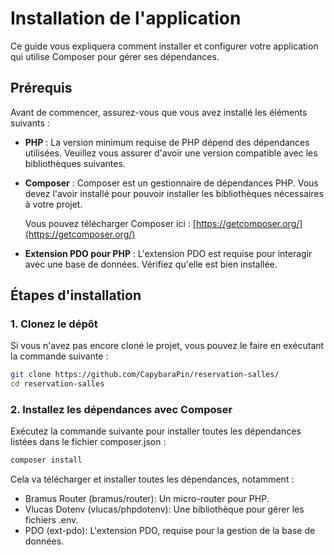 # Installation de l'application

Ce guide vous expliquera comment installer et configurer votre application qui utilise Composer pour gérer ses dépendances.

## Prérequis

Avant de commencer, assurez-vous que vous avez installé les éléments suivants :

- **PHP** : La version minimum requise de PHP dépend des dépendances utilisées. Veuillez vous assurer d'avoir une version compatible avec les bibliothèques suivantes.
- **Composer** : Composer est un gestionnaire de dépendances PHP. Vous devez l'avoir installé pour pouvoir installer les bibliothèques nécessaires à votre projet.

  Vous pouvez télécharger Composer ici : [https://getcomposer.org/](https://getcomposer.org/)

- **Extension PDO pour PHP** : L'extension PDO est requise pour interagir avec une base de données. Vérifiez qu'elle est bien installée.

## Étapes d'installation

### 1. Clonez le dépôt

Si vous n'avez pas encore cloné le projet, vous pouvez le faire en exécutant la commande suivante :

```bash
git clone https://github.com/CapybaraPin/reservation-salles/
cd reservation-salles
```

### 2. Installez les dépendances avec Composer

Exécutez la commande suivante pour installer toutes les dépendances listées dans le fichier composer.json :

```bash
composer install 
```

Cela va télécharger et installer toutes les dépendances, notamment :

- Bramus Router (bramus/router): Un micro-router pour PHP.
- Vlucas Dotenv (vlucas/phpdotenv): Une bibliothèque pour gérer les fichiers .env.
- PDO (ext-pdo): L'extension PDO, requise pour la gestion de la base de données.
